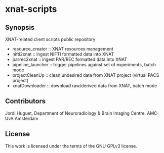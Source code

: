 # xnat-scripts

## Synopsis
XNAT-related client scripts public repository
* resource_creator :: XNAT resources management
* nifti2xnat :: ingest NIFTI formatted data into XNAT
* parrec2xnat :: ingest PAR/REC formatted data into XNAT
* pipeline_launcher	:: trigger pipelines against set of experiments, batch mode
* projectCleanUp :: clean undesired data from XNAT project (virtual PACS project)
* xnatDownloader :: download raw/derived data from XNAT, batch mode

## Contributors
Jordi Huguet, Department of Neuroradiology & Brain Imaging Centre, AMC-UvA Amsterdam

## License
This work is licensed under the terms of the GNU GPLv3 license.
